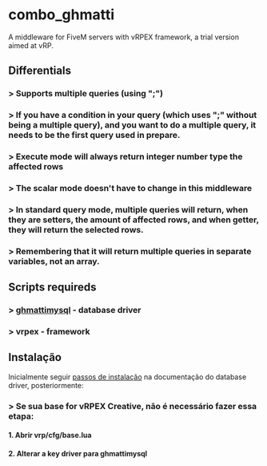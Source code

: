 # combo_ghmatti
A middleware for FiveM servers with vRPEX framework, a trial version aimed at vRP.

## Differentials
### > Supports multiple queries (using ";")
### > If you have a condition in your query (which uses ";" without being a multiple query), and you want to do a multiple query, it needs to be the first query used in prepare.
### > Execute mode will always return integer number type the affected rows
### > The scalar mode doesn't have to change in this middleware
### > In standard query mode, multiple queries will return, when they are setters, the amount of affected rows, and when getter, they will return the selected rows.
### > Remembering that it will return multiple queries in separate variables, not an array.

## Scripts requireds
### > [ghmattimysql](https://cdn.discordapp.com/attachments/845530016199868436/909208842338979880/ghmattimysql.zip) - database driver
### > vrpex - framework

## Instalação

Inicialmente seguir [passos de instalação](https://freesoft.dev/program/147247406) na documentação do database driver, posteriormente:

### > Se sua base for vRPEX Creative, não é necessário fazer essa etapa:
#### 1. Abrir **vrp/cfg/base.lua**
#### 2. Alterar a key **driver** para **ghmattimysql**
